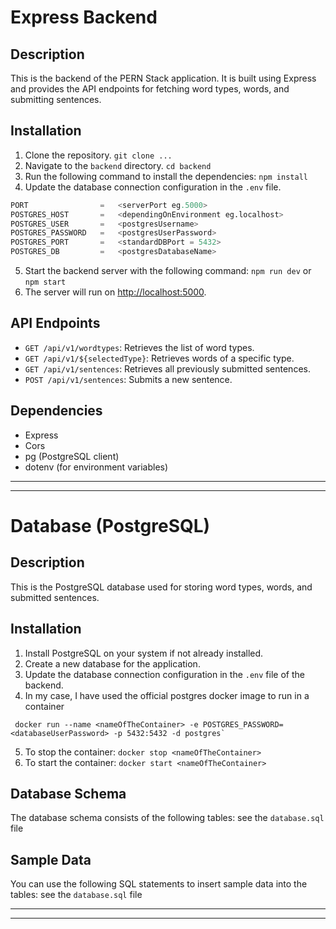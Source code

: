 # Express Backend

## Description
This is the backend of the PERN Stack application. It is built using Express and provides the API endpoints for fetching word types, words, and submitting sentences.

## Installation
1. Clone the repository. `git clone ...`
2. Navigate to the `backend` directory. `cd backend`
3. Run the following command to install the dependencies: `npm install`
4. Update the database connection configuration in the `.env` file.

```sql
PORT                =   <serverPort eg.5000>
POSTGRES_HOST       =   <dependingOnEnvironment eg.localhost>
POSTGRES_USER       =   <postgresUsername>
POSTGRES_PASSWORD   =   <postgresUserPassword>
POSTGRES_PORT       =   <standardDBPort = 5432>
POSTGRES_DB         =   <postgresDatabaseName>
```

5. Start the backend server with the following command: `npm run dev` or `npm start`
6. The server will run on [http://localhost:5000](http://localhost:5000).

## API Endpoints
- `GET /api/v1/wordtypes`: Retrieves the list of word types.
- `GET /api/v1/${selectedType}`: Retrieves words of a specific type.
- `GET /api/v1/sentences`: Retrieves all previously submitted sentences.
- `POST /api/v1/sentences`: Submits a new sentence.

## Dependencies
- Express
- Cors
- pg (PostgreSQL client)
- dotenv (for environment variables)
---
---
# Database (PostgreSQL)

## Description
This is the PostgreSQL database used for storing word types, words, and submitted sentences.

## Installation
1. Install PostgreSQL on your system if not already installed.
2. Create a new database for the application.
3. Update the database connection configuration in the `.env` file of the backend.
4. In my case, I have used the official postgres docker image to run in a container
```
 docker run --name <nameOfTheContainer> -e POSTGRES_PASSWORD=<databaseUserPassword> -p 5432:5432 -d postgres`
```
5. To stop the container: `docker stop <nameOfTheContainer>` 
6. To start the container: `docker start <nameOfTheContainer>` 
## Database Schema
The database schema consists of the following tables:
 see the `database.sql` file

## Sample Data
You can use the following SQL statements to insert sample data into the tables:
 see the `database.sql` file

---
---

